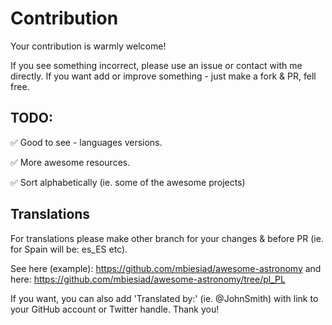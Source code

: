 # Contribution

Your contribution is warmly welcome!

If you see something incorrect, please use an issue or contact with me directly.
If you want add or improve something - just make a fork & PR, fell free.

## TODO:
:white_check_mark: Good to see - languages versions.

:white_check_mark: More awesome resources.

:white_check_mark: Sort alphabetically (ie. some of the awesome projects)

## Translations

For translations please make other branch for your changes & before PR (ie. for Spain will be: es_ES etc).

See here (example): https://github.com/mbiesiad/awesome-astronomy and here: https://github.com/mbiesiad/awesome-astronomy/tree/pl_PL

If you want, you can also add 'Translated by:' (ie. @JohnSmith) with link to your GitHub account or Twitter handle. Thank you!
